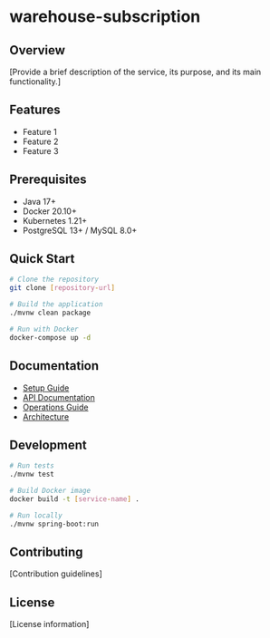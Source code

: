 # warehouse-subscription

## Overview
[Provide a brief description of the service, its purpose, and its main functionality.]

## Features
- Feature 1
- Feature 2
- Feature 3

## Prerequisites
- Java 17+
- Docker 20.10+
- Kubernetes 1.21+
- PostgreSQL 13+ / MySQL 8.0+

## Quick Start
```bash
# Clone the repository
git clone [repository-url]

# Build the application
./mvnw clean package

# Run with Docker
docker-compose up -d
```

## Documentation
- [Setup Guide](docs/setup/README.md)
- [API Documentation](docs/api/README.md)
- [Operations Guide](docs/operations/README.md)
- [Architecture](docs/architecture/README.md)

## Development
```bash
# Run tests
./mvnw test

# Build Docker image
docker build -t [service-name] .

# Run locally
./mvnw spring-boot:run
```

## Contributing
[Contribution guidelines]

## License
[License information]
